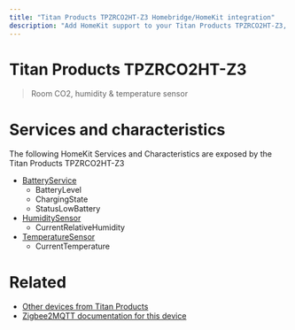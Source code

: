 ```yaml
---
title: "Titan Products TPZRCO2HT-Z3 Homebridge/HomeKit integration"
description: "Add HomeKit support to your Titan Products TPZRCO2HT-Z3, using Homebridge, Zigbee2MQTT and homebridge-z2m."
---
```

<!---
This file has been GENERATED using src/docgen/docgen.ts
DO NOT EDIT THIS FILE MANUALLY!
-->
# Titan Products TPZRCO2HT-Z3
> Room CO2, humidity & temperature sensor


# Services and characteristics
The following HomeKit Services and Characteristics are exposed by
the Titan Products TPZRCO2HT-Z3

* [BatteryService](../../battery.md)
  * BatteryLevel
  * ChargingState
  * StatusLowBattery
* [HumiditySensor](../../sensors.md)
  * CurrentRelativeHumidity
* [TemperatureSensor](../../sensors.md)
  * CurrentTemperature


# Related
* [Other devices from Titan Products](../index.md#titan_products)
* [Zigbee2MQTT documentation for this device](https://www.zigbee2mqtt.io/devices/TPZRCO2HT-Z3.html)